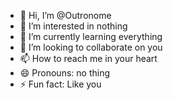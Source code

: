 - 👋 Hi, I’m @Outronome
- 👀 I’m interested in nothing
- 🌱 I’m currently learning everything
- 💞️ I’m looking to collaborate on you
- 📫 How to reach me in your heart
- 😄 Pronouns: no thing
- ⚡ Fun fact: Like you

<!---
Outronome/Outronome is a ✨ special ✨ repository because its `README.md` (this file) appears on your GitHub profile.
You can click the Preview link to take a look at your changes.
--->
